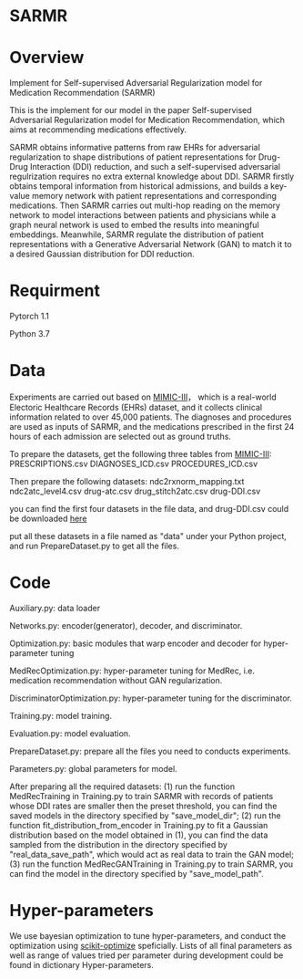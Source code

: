 # SARMR

# Overview
Implement for Self-supervised Adversarial Regularization model for Medication Recommendation (SARMR)

This is the implement for our model in the paper Self-supervised Adversarial Regularization model for Medication Recommendation, which aims at recommending medications effectively. 

SARMR obtains informative patterns from raw EHRs for adversarial regularization to shape distributions of patient representations for Drug-Drug Interaction (DDI) reduction, and such a self-supervised adversarial regulrization requires no extra external knowledge about DDI. SARMR firstly obtains temporal information from historical admissions, and builds a key-value memory network with patient representations and corresponding medications. Then SARMR carries out multi-hop reading on the memory network to model interactions between patients and physicians while a graph neural network is used to embed the results into meaningful embeddings. Meanwhile, SARMR regulate the distribution of patient representations with a Generative Adversarial Network (GAN) to match it to a desired Gaussian distribution for DDI reduction.

# Requirment
Pytorch 1.1

Python 3.7

# Data

Experiments are carried out based on [MIMIC-III](https://mimic.physionet.org)， which is a real-world Electoric Healthcare Records (EHRs) dataset, and it collects clinical information related to over 45,000 patients. The diagnoses and procedures are used as inputs of SARMR, and the medications prescribed in the first 24 hours of each admission are selected out as ground truths.

To prepare the datasets, get the following three tables from [MIMIC-III](https://mimic.physionet.org):
PRESCRIPTIONS.csv
DIAGNOSES_ICD.csv
PROCEDURES_ICD.csv

Then prepare the following datasets:
ndc2rxnorm_mapping.txt
ndc2atc_level4.csv
drug-atc.csv
drug_stitch2atc.csv
drug-DDI.csv

you can find the first four datasets in the file data, and drug-DDI.csv could be downloaded [here](https://www.dropbox.com/s/8os4pd2zmp2jemd/drug-DDI.csv?dl=0)

put all these datasets in a file named as "data" under your Python project, and run PrepareDataset.py to get all the files.

# Code

Auxiliary.py: data loader

Networks.py: encoder(generator), decoder, and discriminator.

Optimization.py: basic modules that warp encoder and decoder for hyper-parameter tuning

MedRecOptimization.py: hyper-parameter tuning for MedRec, i.e. medication recommendation without GAN regularization.

DiscriminatorOptimization.py: hyper-parameter tuning for the discriminator.

Training.py: model training.

Evaluation.py: model evaluation.

PrepareDataset.py: prepare all the files you need to conducts experiments.

Parameters.py: global parameters for model.

After preparing all the required datasets:
(1) run the function MedRecTraining in Training.py to train SARMR with records of patients whose DDI rates are smaller then the preset threshold, you can find the saved models in the directory specified by "save_model_dir";
(2) run the function fit_distribution_from_encoder in Training.py to fit a Gaussian distribution based on the model obtained in (1), you can find the data sampled from the distribution in the directory specified by "real_data_save_path", which would act as real data to train the GAN model;
(3) run the function MedRecGANTraining in Training.py to train SARMR, you can find the model in the directory specified by "save_model_path".

# Hyper-parameters
We use bayesian optimization to tune hyper-parameters, and conduct the optimization using [scikit-optimize](https://github.com/scikit-optimize/scikit-optimize) speficially. Lists of all final parameters as well as range of values tried per parameter during development could be found in dictionary Hyper-parameters.


